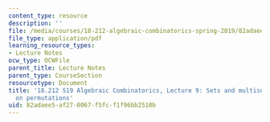 ```yaml
---
content_type: resource
description: ''
file: /media/courses/18-212-algebraic-combinatorics-spring-2019/82adaee5af270067f5fcf1f96bb2510b_MIT18_212S19_lec9.pdf
file_type: application/pdf
learning_resource_types:
- Lecture Notes
ocw_type: OCWFile
parent_title: Lecture Notes
parent_type: CourseSection
resourcetype: Document
title: '18.212 S19 Algebraic Combinatorics, Lecture 9: Sets and multisets. Statistics
  on permutations'
uid: 82adaee5-af27-0067-f5fc-f1f96bb2510b
---
```

